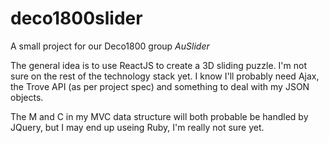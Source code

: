 # deco1800slider

A small project for our Deco1800 group _AuSlider_

The general idea is to use ReactJS to create a 3D sliding puzzle. I'm not sure on the rest of the technology stack yet.
I know I'll probably need Ajax, the Trove API (as per project spec) and something to deal with my JSON objects.

The M and C in my MVC data structure will both probable be handled by JQuery, but I may end up useing Ruby, I'm really not 
sure yet.
